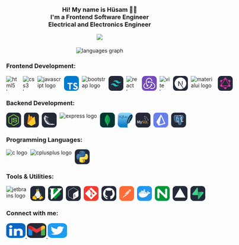 <br clear="both">

<div align="center">
  <img height="450" src="https://64.media.tumblr.com/13d2c753eed929097cc13bbb1d3e482c/244060921ab77c76-5f/s1280x1920/95aba83fc114f2cac774427ffe15541c65c552e3.gifv" alt=""/>
</div>


<h3 align="center">
Hi! My name is Hüsam 🥷🏻 <br/>
I'm a Frontend Software Engineer <br/>
Electrical and Electronics Engineer <br/>
</h3>

<div align="center">
  <img src="https://visitor-badge.laobi.icu/badge?page_id=husamahmud.husamahmud&"  />
</div>

<br clear="both">

<div align="center">
  <img src="https://github-readme-stats.vercel.app/api/top-langs?username=husamahmud&locale=en&hide_title=true&layout=compact&card_width=320&langs_count=6&theme=dark&hide_border=false" height="150" alt="languages graph"  />
</div>

<h3 align="left">
    Frontend Development:
</h3>

<div align="left" style="display: flex; gap: .5rem">
  <img src="https://skillicons.dev/icons?i=html" height="40" alt="html5 logo"  />
  <img src="https://skillicons.dev/icons?i=css" height="40" alt="css3 logo"  />
  <img src="https://skillicons.dev/icons?i=js" height="40" alt="javascript logo"  />
  <img src="https://raw.githubusercontent.com/tandpfun/skill-icons/main/icons/TypeScript.svg" height="40" alt="ts logo"  />
  <img src="https://skillicons.dev/icons?i=bootstrap" height="40" alt="bootstrap logo"  />
  <img src="https://raw.githubusercontent.com/tandpfun/skill-icons/main/icons/TailwindCSS-Dark.svg" height="40" alt="react logo"  />
  <img src="https://skillicons.dev/icons?i=react" height="40" alt="react logo"  />
  <img src="https://raw.githubusercontent.com/tandpfun/skill-icons/main/icons/Redux.svg" height="40" alt="redux logo"  />
  <img src="https://skillicons.dev/icons?i=vite" height="40" alt="vite logo"  />
  <img src="https://raw.githubusercontent.com/tandpfun/skill-icons/main/icons/NextJS-Dark.svg" height="40" alt="next logo" />
  <img src="https://skillicons.dev/icons?i=materialui" height="40" alt="materialui logo"  />
  <img src="https://raw.githubusercontent.com/tandpfun/skill-icons/main/icons/GraphQL-Dark.svg" height="40" alt="graphql"  />
</div>

<h3 align="left">
    Backend Development:
</h3>

<div align="left" style="display: flex; gap: .5rem">
  <img src="https://raw.githubusercontent.com/tandpfun/skill-icons/main/icons/NodeJS-Dark.svg" height="40" alt="nodejs logo"  />
  <img src="https://raw.githubusercontent.com/tandpfun/skill-icons/main/icons/Firebase-Dark.svg" height="40" alt="firebase logo"  />
  <img src="https://raw.githubusercontent.com/tandpfun/skill-icons/main/icons/Flask-Dark.svg" height="40" alt="nodejs logo"  />
  <img src="https://skillicons.dev/icons?i=express" height="40" alt="express logo"  />
  <img src="https://raw.githubusercontent.com/tandpfun/skill-icons/main/icons/MongoDB.svg" height="40" alt="mongodb logo"  />
  <img src="https://raw.githubusercontent.com/tandpfun/skill-icons/main/icons/SQLite.svg" height="40" alt="sqlite logo"  />
  <img src="https://raw.githubusercontent.com/tandpfun/skill-icons/main/icons/MySQL-Dark.svg" height="40" alt="mysql logo"  />
  <img src="https://raw.githubusercontent.com/tandpfun/skill-icons/main/icons/Prisma.svg" height="40" alt="python logo"  />
  <img src="https://raw.githubusercontent.com/tandpfun/skill-icons/main/icons/PostgreSQL-Dark.svg" height="40" alt="python logo"  />
</div>

<h3 align="left">
    Programming Languages:
</h3>


<div align="left" style="display: flex; gap: .5rem">
  <img src="https://skillicons.dev/icons?i=c" height="40" alt="c logo"  />
  <img src="https://skillicons.dev/icons?i=cpp" height="40" alt="cplusplus logo"  />
  <img src="https://raw.githubusercontent.com/tandpfun/skill-icons/main/icons/Python-Dark.svg" height="40" alt="python logo"  />
</div>

<h3 align="left">
    Tools & Utilities:
</h3>

<div align="left" style="display: flex; gap: .5rem">
  <img src="https://raw.githubusercontent.com/tandpfun/skill-icons/main/icons/WebStorm-Dark.svg" height="40" alt="jetbrains logo"  />
  <img src="https://raw.githubusercontent.com/tandpfun/skill-icons/main/icons/Linux-Dark.svg" height="40" alt="linux logo"  />
  <img src="https://raw.githubusercontent.com/tandpfun/skill-icons/main/icons/VIM-Dark.svg" height="40" alt="vim logo"  />
  <img src="https://raw.githubusercontent.com/tandpfun/skill-icons/main/icons/Bash-Dark.svg" height="40" alt="bash logo"  />
  <img src="https://raw.githubusercontent.com/tandpfun/skill-icons/main/icons/Git.svg" height="40" alt="git logo"  />
  <img src="https://raw.githubusercontent.com/tandpfun/skill-icons/main/icons/Github-Dark.svg" height="40" alt="github logo"  />
  <img src="https://raw.githubusercontent.com/tandpfun/skill-icons/main/icons/Postman.svg" alt="postman" width="40" height="40"/>
  <img src="https://raw.githubusercontent.com/tandpfun/skill-icons/main/icons/Docker.svg" alt="postman" width="40" height="40"/>
  <img src="https://raw.githubusercontent.com/tandpfun/skill-icons/main/icons/Nginx.svg" alt="Nginx" width="40" height="40"/>
  <img src="https://raw.githubusercontent.com/tandpfun/skill-icons/main/icons/Vercel-Dark.svg" alt="Vercel" width="40" height="40" />
  <img src="https://raw.githubusercontent.com/tandpfun/skill-icons/main/icons/Supabase-Dark.svg" alt="Supabase" width="40" height="40" />
</div>


<h3 align="left">
    Connect with me:
</h3>

<div>
  <a href="https://www.linkedin.com/in/husamahmud/" target="_blank">
    <img src="https://raw.githubusercontent.com/tandpfun/skill-icons/main/icons/LinkedIn.svg" width="52" height="40" alt="linkedin logo"  />
  </a>
  <a href="mailto:proghusam@outlook.com" target="_blank">
    <img src="https://raw.githubusercontent.com/tandpfun/skill-icons/main/icons/Gmail-Dark.svg" width="52" height="40" alt="gmail logo"  />
  </a>
  <a href="https://twitter.com/husamahmud" target="_blank">
    <img src="https://raw.githubusercontent.com/tandpfun/skill-icons/main/icons/Twitter.svg" width="52" height="40" alt="twitter logo"  />
  </a>
</div>
